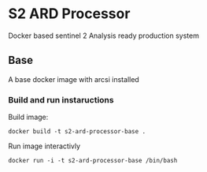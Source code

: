 # S2 ARD Processor

Docker based sentinel 2 Analysis ready production system

## Base
A base docker image with arcsi installed

### Build and run instaructions

Build image:

    docker build -t s2-ard-processor-base .


Run image interactivly

    docker run -i -t s2-ard-processor-base /bin/bash


